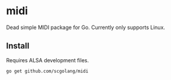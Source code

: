 # midi

Dead simple MIDI package for Go.
Currently only supports Linux.

## Install

Requires ALSA development files.

```
go get github.com/scgolang/midi
```

